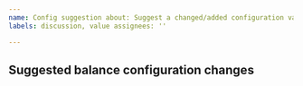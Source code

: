 ```yaml
---
name: Config suggestion about: Suggest a changed/added configuration value title: "[Value]"
labels: discussion, value assignees: ''

---
```


## Suggested balance configuration changes

<!-- Which of Vampirism's balance configuration should be changed by GodlyVampirism -->
<!-- List the exact names of the balance values you want to changed as well as the suggested value. -->
<!-- An explanation increases chances of it being accepted->>

